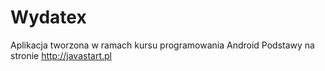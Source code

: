 # Wydatex

Aplikacja tworzona w ramach kursu programowania Android Podstawy na stronie http://javastart.pl
